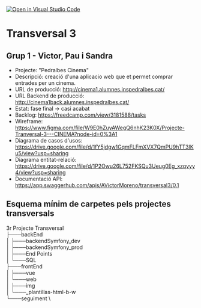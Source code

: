 [![Open in Visual Studio Code](https://classroom.github.com/assets/open-in-vscode-f059dc9a6f8d3a56e377f745f24479a46679e63a5d9fe6f495e02850cd0d8118.svg)](https://classroom.github.com/online_ide?assignment_repo_id=7459905&assignment_repo_type=AssignmentRepo)
# Transversal 3

## Grup 1 - Victor, Pau i Sandra

 * Projecte: "Pedralbes Cinema"
 * Descripció: creació d'una aplicacio web que et permet comprar entrades per un cinema.
 * URL de producció: http://cinema1.alumnes.inspedralbes.cat/
  * URL Backend de producció: http://cinema1back.alumnes.inspedralbes.cat/
 * Estat: fase final -> casi acabat
 * Backlog: https://freedcamp.com/view/3181588/tasks
 * Wireframe: https://www.figma.com/file/W9E0hZuyAWegQ6nhK23K0X/Projecte-Tranversal-3---CINEMA?node-id=0%3A1
 * Diagrama de casos d'usos: https://drive.google.com/file/d/1fY5jdgw1GqmFLFmXVX7QmPU9hTT3IKu5/view?usp=sharing
 * Diagrama entitat-relació: https://drive.google.com/file/d/1P2Owu26L752FKSQu3Ueug0Eg_xzqvyy4/view?usp=sharing
 * Documentació API: https://app.swaggerhub.com/apis/AVictorMoreno/transversal3/0.1


## Esquema mínim de carpetes pels projectes transversals

3r Projecte Transversal \
├───backEnd \
│   ├───backendSymfony_dev \
│   ├───backendSymfony_prod \
│   ├───End Points \
│   └───SQL \
├───frontEnd \
│   ├───vue \
│   └───web \
│       ├───img \
│       └───_plantillas-html-b-w \
└───seguiment \
